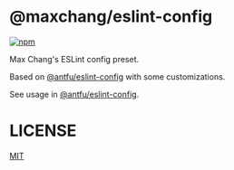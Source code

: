 # @maxchang/eslint-config

[![npm](https://img.shields.io/npm/v/@maxchang/eslint-config?color=444)](https://npmjs.com/package/@maxchang/eslint-config)

Max Chang's ESLint config preset. 

Based on [@antfu/eslint-config](https://github.com/antfu/eslint-config) with some customizations.

See usage in [@antfu/eslint-config](https://github.com/antfu/eslint-config).

# LICENSE

[MIT](./LICENSE)
